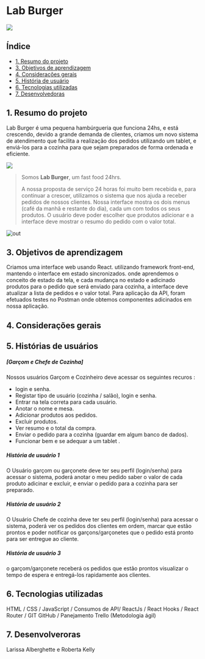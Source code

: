 # Lab Burger 
![](https://github.com/laris28/SAP005-burger-queen/blob/035064274431dc07df43079f3ebcaa634104c98d/src/pages/img/logo.png)

## Índice

- [1. Resumo do projeto](#1-resumo-do-projeto)
- [3. Objetivos de aprendizagem](#3-objetivos-de-aprendizagem)
- [4. Considerações gerais](#4-considerações-gerais)
- [5. História de usuário](#5-Histórias-de-usuários)
- [6. Tecnologias utilizadas](#6-Tecnologias)
- [7. Desenvolvedoras](#7-Desenvolveroras)



## 1. Resumo do projeto

Lab Burger é uma pequena hambúrgueria que funciona 24hs, e está crescendo, devido a grande demanda de clientes, criamos um novo sistema de atendimento que facilita a realização dos pedidos utilizando um tablet, e enviá-los para a cozinha para que sejam preparados de forma ordenada e eficiente.


![](https://)


> Somos **Lab Burger**, um fast food 24hrs.
>
> A nossa proposta de serviço 24 horas foi muito bem recebida e, para continuar a
> crescer, utilizamos o sistema que nos ajuda a receber pedidos de nossos
> clientes.
Nossa interface mostra os dois menus (café da manhã e restante do dia), cada
um com todos os seus produtos. O usuário deve poder escolher que produtos
adicionar e a interface deve mostrar o resumo do pedido com o valor total.

![out](https://user-images.githubusercontent.com/110297/45984241-b8b51c00-c025-11e8-8fa4-a390016bee9d.gif)

## 3. Objetivos de aprendizagem

Criamos uma interface web usando React. utilizando framework front-end, mantendo o interface em estado sincronizados. onde aprendemos o conceito de estado da tela, e cada mudança no estado e adicinado produtos para o pedido que será  enviado para cozinha, a interface deve atualizar a lista de pedidos e o valor total.
Para aplicação da API, foram efetuados testes no Postman onde obtemos componentes adicinados em nossa aplicação. 

## 4. Considerações gerais


## 5. Histórias de usuários

##### [Garçom e Chefe de Cozinha]

Nossos usuários Garçom e Cozinheiro deve acessar os seguintes recuros :

- login e senha.
- Registar tipo de usuário (cozinha / salão), login e senha.
- Entrar na tela correta para cada usuário.
- Anotar o nome e mesa.
- Adicionar produtos aos pedidos.
- Excluir produtos.
- Ver resumo e o total da compra.
- Enviar o pedido para a cozinha (guardar em algum banco de dados).
- Funcionar bem e se adequar a um tablet .

##### História de usuário 1
 O Usuário garçom ou garçonete deve ter seu perfil (login/senha) para acessar o sistema, poderá anotar o meu pedido saber o valor de cada produto adicinar e excluir, e enviar o pedido para a cozinha para ser preparado.

##### História de usuário 2
O Usuário Chefe de cozinha deve ter seu perfil (login/senha) para acessar o sistema, poderá ver os pedidos dos clientes em ordem, marcar que estão prontos e poder notificar os garçons/garçonetes que o pedido está pronto para ser entregue ao cliente.

##### História de usuário 3
o garçom/garçonete receberá os pedidos que estão prontos visualizar o tempo de espera e entregá-los rapidamente aos clientes.


## 6. Tecnologias utilizadas

HTML / CSS / JavaScript / Consumos de API/ ReactJs / React Hooks / React Router / GIT GitHub / Panejamento Trello (Metodologia ágil)

## 7. Desenvolveroras
Larissa Alberghette e Roberta Kelly  

